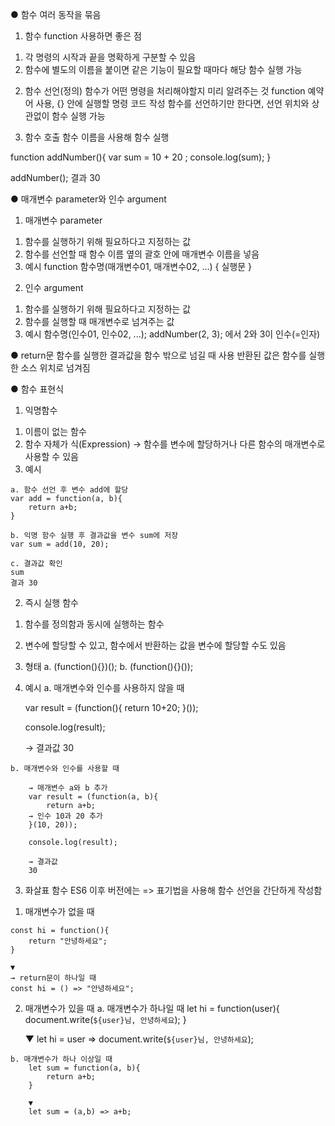 ● 함수
여러 동작을 묶음

1. 함수 function 사용하면 좋은 점
 1) 각 명령의 시작과 끝을 명확하게 구분할 수 있음
 2) 함수에 별도의 이름을 붙이면 같은 기능이 필요할 때마다 해당 함수 실행 가능

2. 함수 선언(정의)
 함수가 어떤 명령을 처리해야할지 미리 알려주는 것
 function 예약어 사용, {} 안에 실행할 명령 코드 작성
 함수를 선언하기만 한다면, 선언 위치와 상관없이 함수 실행 가능

3. 함수 호출
 함수 이름을 사용해 함수 실행

function addNumber(){
    var sum = 10 + 20 ;
    console.log(sum);
}

addNumber();
결과 30

● 매개변수 parameter와 인수 argument
1. 매개변수 parameter
  1) 함수를 실행하기 위해 필요하다고 지정하는 값
  2) 함수를 선언할 때 함수 이름 옆의 괄호 안에 매개변수 이름을 넣음
  3) 예시
    function 함수명(매개변수01, 매개변수02, ...) {
        실행문
    }

2. 인수 argument
  1) 함수를 실행하기 위해 필요하다고 지정하는 값
  2) 함수를 실행할 때 매개변수로 넘겨주는 값
  3) 예시
    함수명(인수01, 인수02, ...);
    addNumber(2, 3); 에서 2와 3이 인수(=인자)

● return문
함수를 실행한 결과값을 함수 밖으로 넘길 때 사용
반환된 값은 함수를 실행한 소스 위치로 넘겨짐

● 함수 표현식
1. 익명함수
  1) 이름이 없는 함수
  2) 함수 자체가 식(Expression)
     → 함수를 변수에 할당하거나 다른 함수의 매개변수로 사용할 수 있음
  3) 예시
    
    a. 함수 선언 후 변수 add에 할당
    var add = function(a, b){
        return a+b;
    }

    b. 익명 함수 실행 후 결과값을 변수 sum에 저장
    var sum = add(10, 20);
    
    c. 결과값 확인
    sum
    결과 30

2. 즉시 실행 함수
  1) 함수를 정의함과 동시에 실행하는 함수
  2) 변수에 할당할 수 있고, 함수에서 반환하는 값을 변수에 할당할 수도 있음
  3) 형태
    a. (function(){})();
    b. (function(){}());

  4) 예시
    a. 매개변수와 인수를 사용하지 않을 때

        var result = (function(){
            return 10+20;
        }());

        console.log(result);

        → 결과값
        30

    b. 매개변수와 인수를 사용할 때

        → 매개변수 a와 b 추가
        var result = (function(a, b){
            return a+b;
        → 인수 10과 20 추가
        }(10, 20));

        console.log(result);

        → 결과값
        30

3. 화살표 함수
  ES6 이후 버전에는 => 표기법을 사용해 함수 선언을 간단하게 작성함

  1) 매개변수가 없을 때

    const hi = function(){
        return "안녕하세요";
    }

    ▼
    → return문이 하나일 때
    const hi = () => "안녕하세요";

  2) 매개변수가 있을 때
    a. 매개변수가 하나일 때
        let hi = function(user){
            document.write(`${user}님, 안녕하세요`);
        }

        ▼
        let hi = user => document.write(`${user}님, 안녕하세요`);

    b. 매개변수가 하나 이상일 때
        let sum = function(a, b){
            return a+b;
        }

        ▼
        let sum = (a,b) => a+b;
